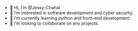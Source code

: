 - 👋 Hi, I’m @Jessy-Chahal
- 👀 I’m interested in software development and cyber security.
- 🌱 I’m currently learning python and front-end development.
- 💞️ I’m looking to collaborate on any projects.

<!---
Jessy-Chahal/Jessy-Chahal is a ✨ special ✨ repository because its `README.md` (this file) appears on your GitHub profile.
You can click the Preview link to take a look at your changes.
--->

